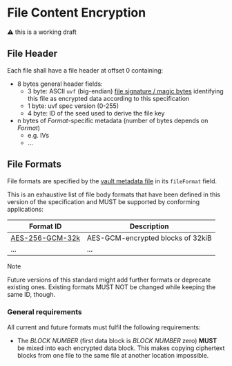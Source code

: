 # File Content Encryption

:warning: this is a working draft

## File Header

Each file shall have a file header at offset 0 containing:

* 8 bytes general header fields:
  * 3 byte: ASCII `uvf` (big-endian) [file signature / magic bytes](https://en.wikipedia.org/wiki/List_of_file_signatures)
    identifying this file as encrypted data according to this specification
  * 1 byte: uvf spec version (0-255)
  * 4 byte: ID of the seed used to derive the file key
* n bytes of _Format_-specific metadata (number of bytes depends on _Format_)
    * e.g. IVs
    * ...

## File Formats

File formats are specified by the [vault metadata file](../vault%20metadata/README.md) in its `fileFormat` field.

This is an exhaustive list of file body formats that have been defined in this version of the specification and MUST be supported by conforming applications:

| Format ID                         | Description                       |
|-----------------------------------|-----------------------------------|
| [AES-256-GCM-32k](AES-256-GCM.md#32k) | AES-GCM-encrypted blocks of 32kiB |
| ... | ... |

> [!NOTE]
> Future versions of this standard might add further formats or deprecate existing ones. Existing formats MUST NOT be changed while keeping the same ID, though.


### General requirements

All current and future formats must fulfil the following requirements:

* The *BLOCK NUMBER* (first data block is *BLOCK NUMBER* zero) **MUST** be mixed into each encrypted data block.
  This makes copying ciphertext blocks from one file to the same file at another location
  impossible.
